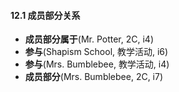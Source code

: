 #### 12.1 成员部分关系

- **成员部分属于**(Mr. Potter, 2C, i4)
- **参与**(Shapism School, 教学活动, i6)
- **参与**(Mrs. Bumblebee, 教学活动, i4)
- **成员部分**(Mrs. Bumblebee, 2C, i7)
